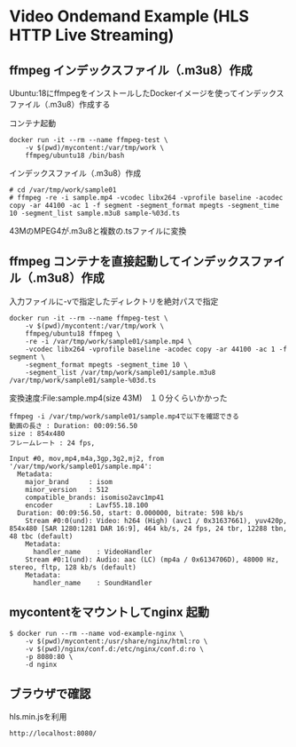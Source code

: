 # Video Ondemand Example (HLS HTTP Live Streaming)

## ffmpeg インデックスファイル（.m3u8）作成

Ubuntu:18にffmpegをインストールしたDockerイメージを使ってインデックスファイル（.m3u8）作成する

コンテナ起動
```
docker run -it --rm --name ffmpeg-test \
    -v $(pwd)/mycontent:/var/tmp/work \
    ffmpeg/ubuntu18 /bin/bash
```

インデックスファイル（.m3u8）作成
```
# cd /var/tmp/work/sample01
# ffmpeg -re -i sample.mp4 -vcodec libx264 -vprofile baseline -acodec copy -ar 44100 -ac 1 -f segment -segment_format mpegts -segment_time 10 -segment_list sample.m3u8 sample-%03d.ts
```
43MのMPEG4が.m3u8と複数の.tsファイルに変換

## ffmpeg コンテナを直接起動してインデックスファイル（.m3u8）作成
入力ファイルに-vで指定したディレクトリを絶対パスで指定

```
docker run -it --rm --name ffmpeg-test \
    -v $(pwd)/mycontent:/var/tmp/work \
    ffmpeg/ubuntu18 ffmpeg \
    -re -i /var/tmp/work/sample01/sample.mp4 \
    -vcodec libx264 -vprofile baseline -acodec copy -ar 44100 -ac 1 -f segment \
    -segment_format mpegts -segment_time 10 \
    -segment_list /var/tmp/work/sample01/sample.m3u8 /var/tmp/work/sample01/sample-%03d.ts
```

変換速度:File:sample.mp4(size 43M)　１０分くらいかかった
```
ffmpeg -i /var/tmp/work/sample01/sample.mp4で以下を確認できる
動画の長さ : Duration: 00:09:56.50
size : 854x480
フレームレート : 24 fps, 

Input #0, mov,mp4,m4a,3gp,3g2,mj2, from '/var/tmp/work/sample01/sample.mp4':
  Metadata:
    major_brand     : isom
    minor_version   : 512
    compatible_brands: isomiso2avc1mp41
    encoder         : Lavf55.18.100
  Duration: 00:09:56.50, start: 0.000000, bitrate: 598 kb/s
    Stream #0:0(und): Video: h264 (High) (avc1 / 0x31637661), yuv420p, 854x480 [SAR 1280:1281 DAR 16:9], 464 kb/s, 24 fps, 24 tbr, 12288 tbn, 48 tbc (default)
    Metadata:
      handler_name    : VideoHandler
    Stream #0:1(und): Audio: aac (LC) (mp4a / 0x6134706D), 48000 Hz, stereo, fltp, 128 kb/s (default)
    Metadata:
      handler_name    : SoundHandler
```


## mycontentをマウントしてnginx 起動 
```
$ docker run --rm --name vod-example-nginx \
    -v $(pwd)/mycontent:/usr/share/nginx/html:ro \
    -v $(pwd)/nginx/conf.d:/etc/nginx/conf.d:ro \
    -p 8080:80 \
    -d nginx
```

## ブラウザで確認

hls.min.jsを利用
```
http://localhost:8080/
```
